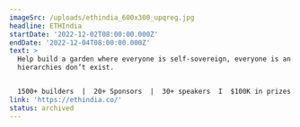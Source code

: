 ```yaml
---
imageSrc: /uploads/ethindia_600x300_upqreg.jpg
headline: ETHIndia
startDate: '2022-12-02T08:00:00.000Z'
endDate: '2022-12-04T08:00:00.000Z'
text: >
  Help build a garden where everyone is self-sovereign, everyone is an owner and
  hierarchies don’t exist.


  1500+ builders  |  20+ Sponsors  |  30+ speakers  I  $100K in prizes
link: 'https://ethindia.co/'
status: archived
---
```


